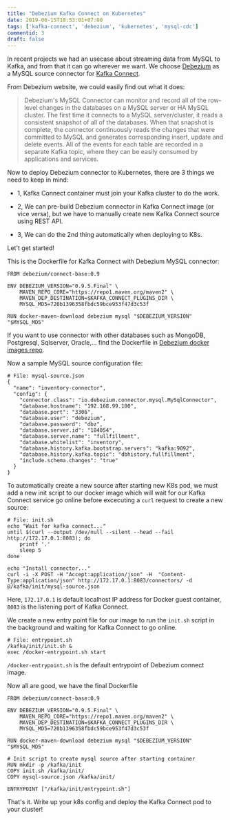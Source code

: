 ```yaml
---
title: "Debezium Kafka Connect on Kubernetes"
date: 2019-06-15T18:53:01+07:00
tags: ['kafka-connect', 'debezium', 'kubernetes', 'mysql-cdc']
commentid: 3
draft: false
---
```


In recent projects we had an usecase about streaming data from MySQL to
Kafka, and from that it can go wherever we want. We choose [Debezium][1]
as a MySQL source connector for [Kafka Connect][2].

From Debezium website, we could easily find out what it does:

> Debezium's MySQL Connector can monitor and record all of the row-level
> changes in the databases on a MySQL server or HA MySQL cluster. The
> first time it connects to a MySQL server/cluster, it reads a consistent
> snapshot of all of the databases. When that snapshot is complete, the
> connector continuously reads the changes that were committed to MySQL
> and generates corresponding insert, update and delete events. All of
> the events for each table are recorded in a separate Kafka topic, where
> they can be easily consumed by applications and services.

Now to deploy Debezium connector to Kubernetes, there are 3 things we need to
keep in mind:

- 1, Kafka Connect container must join your Kafka cluster to do the work.

- 2, We can pre-build Debezium connector in Kafka Connect image (or vice
versa), but we have to manually create new Kafka Connect source using REST
API.

- 3, We can do the 2nd thing automatically when deploying to K8s.

Let't get started!

This is the Dockerfile for Kafka Connect with Debezium MySQL connector:


```
FROM debezium/connect-base:0.9

ENV DEBEZIUM_VERSION="0.9.5.Final" \
    MAVEN_REPO_CORE="https://repo1.maven.org/maven2" \
    MAVEN_DEP_DESTINATION=$KAFKA_CONNECT_PLUGINS_DIR \
    MYSQL_MD5=720b1396358fbdc59bce953f47d3c53f

RUN docker-maven-download debezium mysql "$DEBEZIUM_VERSION" "$MYSQL_MD5"
```

If you want to use connector with other databases such as MongoDB, Postgresql,
Sqlserver, Oracle,... find the Dockerfile in [Debezium docker images repo][3].

Now a sample MySQL source configuration file:

```
# File: mysql-source.json
{
  "name": "inventory-connector",
  "config": {
    "connector.class": "io.debezium.connector.mysql.MySqlConnector",
    "database.hostname": "192.168.99.100",
    "database.port": "3306",
    "database.user": "debezium",
    "database.password": "dbz",
    "database.server.id": "184054",
    "database.server.name": "fullfillment",
    "database.whitelist": "inventory",
    "database.history.kafka.bootstrap.servers": "kafka:9092",
    "database.history.kafka.topic": "dbhistory.fullfillment",
    "include.schema.changes": "true"
  }
}
```

To automatically create a new source after starting new K8s pod, we must add
a new init script to our docker image which will wait for our Kafka Connect
service go online before excecuting a `curl` request to create a new source:

```
# File: init.sh
echo "Wait for kafka connect..."
until $(curl --output /dev/null --silent --head --fail http://172.17.0.1:8083); do
    printf '.'
    sleep 5
done

echo "Install connector..."
curl -i -X POST -H "Accept:application/json" -H  "Content-Type:application/json" http://172.17.0.1:8083/connectors/ -d @/kafka/init/mysql-source.json
```

Here, `172.17.0.1` is default localhost IP address for Docker guest container,
`8083` is the listening port of Kafka Connect.

We create a new entry point file for our image to run the `init.sh` script in
the background and waiting for Kafka Connect to go online.

```
# File: entrypoint.sh
/kafka/init/init.sh &
exec /docker-entrypoint.sh start
```

`/docker-entrypoint.sh` is the default entrypoint of Debezium connect image.

Now all are good, we have the final Dockerfile

```
FROM debezium/connect-base:0.9

ENV DEBEZIUM_VERSION="0.9.5.Final" \
    MAVEN_REPO_CORE="https://repo1.maven.org/maven2" \
    MAVEN_DEP_DESTINATION=$KAFKA_CONNECT_PLUGINS_DIR \
    MYSQL_MD5=720b1396358fbdc59bce953f47d3c53f

RUN docker-maven-download debezium mysql "$DEBEZIUM_VERSION" "$MYSQL_MD5"

# Init script to create mysql source after starting container
RUN mkdir -p /kafka/init
COPY init.sh /kafka/init/
COPY mysql-source.json /kafka/init/

ENTRYPOINT ["/kafka/init/entrypoint.sh"]
```

That's it. Write up your k8s config and deploy the Kafka Connect pod to your
cluster!


[1]: https://debezium.io/docs/connectors/mysql/
[2]: https://docs.confluent.io/current/connect/index.html
[3]: https://github.com/debezium/docker-images/blob/master/connect/0.9/Dockerfile
